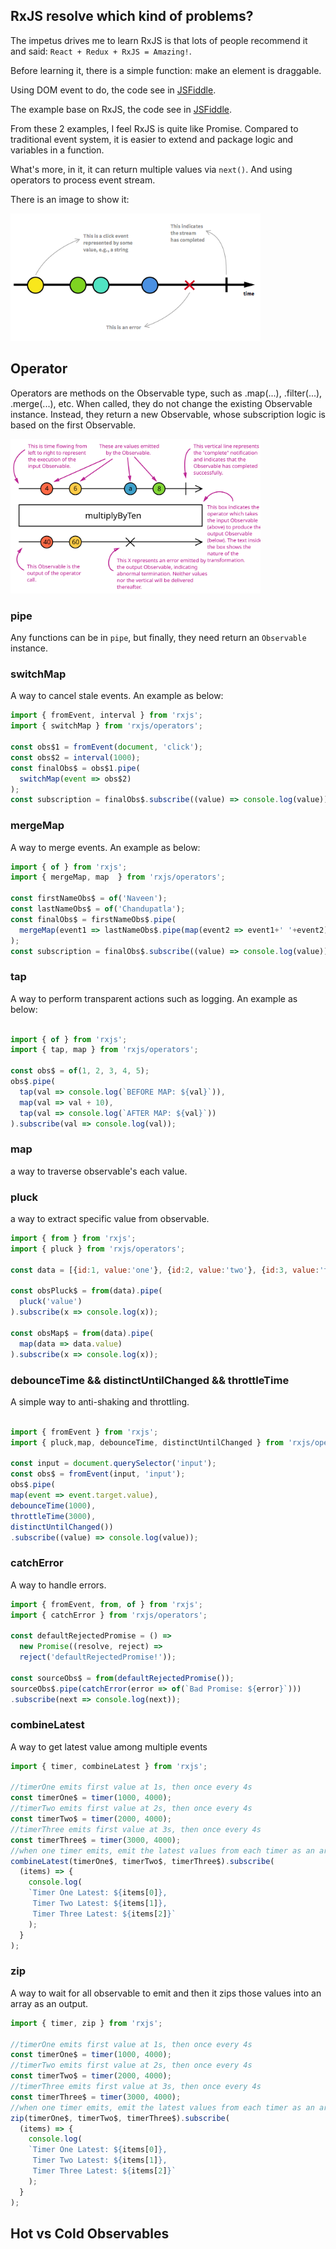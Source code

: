 ## RxJS resolve which kind of problems?

The impetus drives me to learn RxJS is that lots of people recommend it and said: `React + Redux + RxJS = Amazing!`.

Before learning it, there is a simple function: make an element is draggable.

Using DOM event to do, the code see in [JSFiddle](https://jsfiddle.net/c4bqungv/).

The example base on RxJS, the code see in [JSFiddle](https://jsfiddle.net/m2nqjft3/).

From these 2 examples, I feel RxJS is quite like Promise. Compared to traditional event system, it is easier to 
extend and package logic and variables in a function.

What's more, in it, it can return multiple values via `next()`. And using operators to process 
event stream.

There is an image to show it:

<img src="assets/rxjs_stream.png" width="400"/>

## Operator

Operators are methods on the Observable type, such as .map(...), .filter(...), .merge(...), etc. When called, they do not change the existing Observable instance. Instead, they return a new Observable, whose subscription logic is based on the first Observable.

<img src="assets/rxjs_operators.svg" width="400"/>

### pipe

Any functions can be in `pipe`, but finally, they need return an `Observable` instance.

### switchMap

A way to cancel stale events. An example as below:

```js
import { fromEvent, interval } from 'rxjs';
import { switchMap } from 'rxjs/operators';

const obs$1 = fromEvent(document, 'click');
const obs$2 = interval(1000);
const finalObs$ = obs$1.pipe(
  switchMap(event => obs$2)
);
const subscription = finalObs$.subscribe((value) => console.log(value));
```
 
### mergeMap

A way to merge events. An example as below:

```js
import { of } from 'rxjs';
import { mergeMap, map  } from 'rxjs/operators';

const firstNameObs$ = of('Naveen');
const lastNameObs$ = of('Chandupatla');
const finalObs$ = firstNameObs$.pipe(
  mergeMap(event1 => lastNameObs$.pipe(map(event2 => event1+' '+event2)))
);
const subscription = finalObs$.subscribe((value) => console.log(value));
```

### tap

A way to perform transparent actions such as logging. An example as below:

```js

import { of } from 'rxjs';
import { tap, map } from 'rxjs/operators';

const obs$ = of(1, 2, 3, 4, 5);
obs$.pipe(
  tap(val => console.log(`BEFORE MAP: ${val}`)),
  map(val => val + 10),
  tap(val => console.log(`AFTER MAP: ${val}`))
).subscribe(val => console.log(val));
```

### map

a way to traverse observable's each value.

### pluck

a way to extract specific value from observable.

```js
import { from } from 'rxjs'; 
import { pluck } from 'rxjs/operators';

const data = [{id:1, value:'one'}, {id:2, value:'two'}, {id:3, value:'three'}];

const obsPluck$ = from(data).pipe(
  pluck('value')
).subscribe(x => console.log(x));

const obsMap$ = from(data).pipe(
  map(data => data.value)
).subscribe(x => console.log(x));
```

### debounceTime && distinctUntilChanged && throttleTime

A simple way to anti-shaking and throttling. 

```js

import { fromEvent } from 'rxjs'; 
import { pluck,map, debounceTime, distinctUntilChanged } from 'rxjs/operators';

const input = document.querySelector('input');
const obs$ = fromEvent(input, 'input');
obs$.pipe(
map(event => event.target.value),
debounceTime(1000),
throttleTime(3000),
distinctUntilChanged())
.subscribe((value) => console.log(value));
```

### catchError

A way to handle errors.

```js
import { fromEvent, from, of } from 'rxjs'; 
import { catchError } from 'rxjs/operators';

const defaultRejectedPromise = () =>
  new Promise((resolve, reject) => 
  reject('defaultRejectedPromise!'));

const sourceObs$ = from(defaultRejectedPromise());
sourceObs$.pipe(catchError(error => of(`Bad Promise: ${error}`)))
.subscribe(next => console.log(next));
```

### combineLatest

A way to get latest value among multiple events

```js
import { timer, combineLatest } from 'rxjs';

//timerOne emits first value at 1s, then once every 4s
const timerOne$ = timer(1000, 4000);
//timerTwo emits first value at 2s, then once every 4s
const timerTwo$ = timer(2000, 4000);
//timerThree emits first value at 3s, then once every 4s
const timerThree$ = timer(3000, 4000);
//when one timer emits, emit the latest values from each timer as an array
combineLatest(timerOne$, timerTwo$, timerThree$).subscribe(
  (items) => {
    console.log(
    `Timer One Latest: ${items[0]},
     Timer Two Latest: ${items[1]},
     Timer Three Latest: ${items[2]}`
    );
  }
);
```

### zip

A way to wait for all observable to emit and then it zips those values into an array as an output.

```js
import { timer, zip } from 'rxjs';

//timerOne emits first value at 1s, then once every 4s
const timerOne$ = timer(1000, 4000);
//timerTwo emits first value at 2s, then once every 4s
const timerTwo$ = timer(2000, 4000);
//timerThree emits first value at 3s, then once every 4s
const timerThree$ = timer(3000, 4000);
//when one timer emits, emit the latest values from each timer as an array
zip(timerOne$, timerTwo$, timerThree$).subscribe(
  (items) => {
    console.log(
    `Timer One Latest: ${items[0]},
     Timer Two Latest: ${items[1]},
     Timer Three Latest: ${items[2]}`
    );
  }
);
```

## Hot vs Cold Observables



